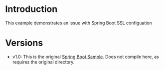 
# Introduction

This example demonstrates an issue with Spring Boot SSL configuation

# Versions

* v1.0: This is the original [Spring Boot Sample](https://github.com/spring-projects/spring-boot/tree/master/spring-boot-samples/spring-boot-sample-tomcat-ssl). Does not compile here, as requires the original directory.
